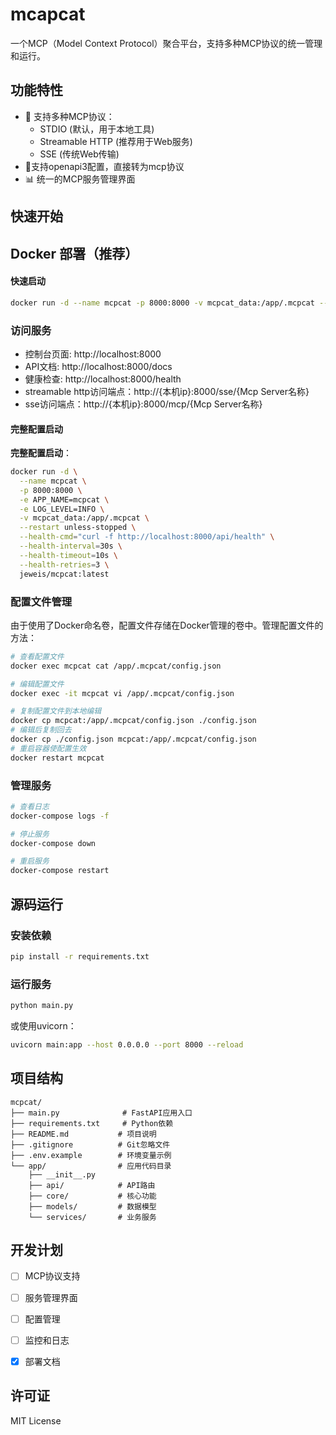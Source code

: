 # mcapcat

一个MCP（Model Context Protocol）聚合平台，支持多种MCP协议的统一管理和运行。

## 功能特性

- 🔌 支持多种MCP协议：
  - STDIO (默认，用于本地工具)
  - Streamable HTTP (推荐用于Web服务)
  - SSE (传统Web传输)
- 🧩支持openapi3配置，直接转为mcp协议
- 📊 统一的MCP服务管理界面

## 快速开始

## Docker 部署（推荐）


#### 快速启动

```bash
docker run -d --name mcpcat -p 8000:8000 -v mcpcat_data:/app/.mcpcat --restart unless-stopped jeweis/mcpcat:latest
```


### 访问服务

- 控制台页面: http://localhost:8000
- API文档: http://localhost:8000/docs
- 健康检查: http://localhost:8000/health
- streamable http访问端点：http://{本机ip}:8000/sse/{Mcp Server名称}
- sse访问端点：http://{本机ip}:8000/mcp/{Mcp Server名称}

#### 完整配置启动

**完整配置启动**：
```bash
docker run -d \
  --name mcpcat \
  -p 8000:8000 \
  -e APP_NAME=mcpcat \
  -e LOG_LEVEL=INFO \
  -v mcpcat_data:/app/.mcpcat \
  --restart unless-stopped \
  --health-cmd="curl -f http://localhost:8000/api/health" \
  --health-interval=30s \
  --health-timeout=10s \
  --health-retries=3 \
  jeweis/mcpcat:latest
```

### 配置文件管理

由于使用了Docker命名卷，配置文件存储在Docker管理的卷中。管理配置文件的方法：

```bash
# 查看配置文件
docker exec mcpcat cat /app/.mcpcat/config.json

# 编辑配置文件
docker exec -it mcpcat vi /app/.mcpcat/config.json

# 复制配置文件到本地编辑
docker cp mcpcat:/app/.mcpcat/config.json ./config.json
# 编辑后复制回去
docker cp ./config.json mcpcat:/app/.mcpcat/config.json
# 重启容器使配置生效
docker restart mcpcat
```

### 管理服务

```bash
# 查看日志
docker-compose logs -f

# 停止服务
docker-compose down

# 重启服务
docker-compose restart
```


## 源码运行
### 安装依赖

```bash
pip install -r requirements.txt
```

### 运行服务

```bash
python main.py
```

或使用uvicorn：

```bash
uvicorn main:app --host 0.0.0.0 --port 8000 --reload
```


## 项目结构

```
mcpcat/
├── main.py              # FastAPI应用入口
├── requirements.txt     # Python依赖
├── README.md           # 项目说明
├── .gitignore          # Git忽略文件
├── .env.example        # 环境变量示例
└── app/                # 应用代码目录
    ├── __init__.py
    ├── api/            # API路由
    ├── core/           # 核心功能
    ├── models/         # 数据模型
    └── services/       # 业务服务
```

## 开发计划

- [ ] MCP协议支持
- [ ] 服务管理界面
- [ ] 配置管理
- [ ] 监控和日志
- [x] 部署文档


## 许可证

MIT License
